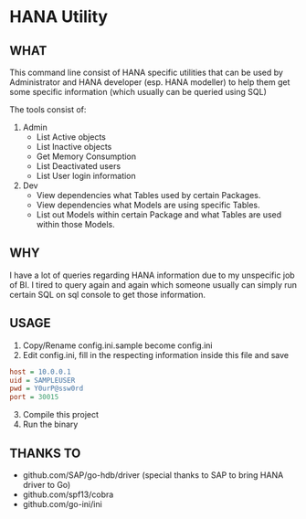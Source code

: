 # HANA Utility

## WHAT

This command line consist of HANA specific utilities that can be used by Administrator and HANA developer (esp. HANA modeller) to help them get some specific information (which usually can be queried using SQL)

The tools consist of:
1. Admin
   - List Active objects
   - List Inactive objects
   - Get Memory Consumption
   - List Deactivated users
   - List User login information
2. Dev
   - View dependencies what Tables used by certain Packages.
   - View dependencies what Models are using specific Tables.
   - List out Models within certain Package and what Tables are used within those Models.

## WHY

I have a lot of queries regarding HANA information due to my unspecific job of BI. I tired to query again and again which someone usually can simply run certain SQL on sql console to get those information.

## USAGE

1. Copy/Rename config.ini.sample become config.ini
2. Edit config.ini, fill in the respecting information inside this file and save
```ini
host = 10.0.0.1
uid = SAMPLEUSER
pwd = Y0urP@ssw0rd
port = 30015
```
3. Compile this project
4. Run the binary

## THANKS TO

- github.com/SAP/go-hdb/driver (special thanks to SAP to bring HANA driver to Go)
- github.com/spf13/cobra
- github.com/go-ini/ini
